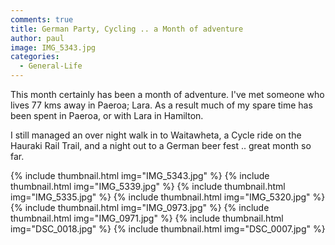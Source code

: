 ```yaml
---
comments: true
title: German Party, Cycling .. a Month of adventure
author: paul
image: IMG_5343.jpg
categories:
  - General-Life
---
```

This month certainly has been a month of adventure. I've met someone who lives 77 kms away in Paeroa; Lara. As a result much of my spare time has been spent in Paeroa, or with Lara in Hamilton.

I still managed an over night walk in to Waitawheta, a Cycle ride on the Hauraki Rail Trail, and a night out to a German beer fest .. great month so far.

{% include thumbnail.html img="IMG_5343.jpg" %}
{% include thumbnail.html img="IMG_5339.jpg" %}
{% include thumbnail.html img="IMG_5335.jpg" %}
{% include thumbnail.html img="IMG_5320.jpg" %}
{% include thumbnail.html img="IMG_0973.jpg" %}
{% include thumbnail.html img="IMG_0971.jpg" %}
{% include thumbnail.html img="DSC_0018.jpg" %}
{% include thumbnail.html img="DSC_0007.jpg" %}
